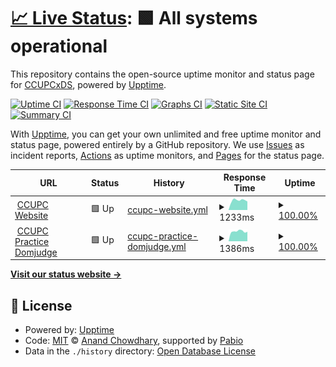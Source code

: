 # [📈 Live Status](https://CCUPCxDS.github.io/CCUPCWebsiteMonitor): <!--live status--> **🟩 All systems operational**

This repository contains the open-source uptime monitor and status page for [CCUPCxDS](https://CCUPCxDS.github.io/CCUPCWebsiteMonitor), powered by [Upptime](https://github.com/upptime/upptime).

[![Uptime CI](https://github.com/CCUPCxDS/CCUPCWebsiteMonitor/workflows/Uptime%20CI/badge.svg)](https://github.com/CCUPCxDS/CCUPCWebsiteMonitor/actions?query=workflow%3A%22Uptime+CI%22)
[![Response Time CI](https://github.com/CCUPCxDS/CCUPCWebsiteMonitor/workflows/Response%20Time%20CI/badge.svg)](https://github.com/CCUPCxDS/CCUPCWebsiteMonitor/actions?query=workflow%3A%22Response+Time+CI%22)
[![Graphs CI](https://github.com/CCUPCxDS/CCUPCWebsiteMonitor/workflows/Graphs%20CI/badge.svg)](https://github.com/CCUPCxDS/CCUPCWebsiteMonitor/actions?query=workflow%3A%22Graphs+CI%22)
[![Static Site CI](https://github.com/CCUPCxDS/CCUPCWebsiteMonitor/workflows/Static%20Site%20CI/badge.svg)](https://github.com/CCUPCxDS/CCUPCWebsiteMonitor/actions?query=workflow%3A%22Static+Site+CI%22)
[![Summary CI](https://github.com/CCUPCxDS/CCUPCWebsiteMonitor/workflows/Summary%20CI/badge.svg)](https://github.com/CCUPCxDS/CCUPCWebsiteMonitor/actions?query=workflow%3A%22Summary+CI%22)

With [Upptime](https://upptime.js.org), you can get your own unlimited and free uptime monitor and status page, powered entirely by a GitHub repository. We use [Issues](https://github.com/CCUPCxDS/CCUPCWebsiteMonitor/issues) as incident reports, [Actions](https://github.com/CCUPCxDS/CCUPCWebsiteMonitor/actions) as uptime monitors, and [Pages](https://CCUPCxDS.github.io/CCUPCWebsiteMonitor) for the status page.

<!--start: status pages-->
<!-- This summary is generated by Upptime (https://github.com/upptime/upptime) -->
<!-- Do not edit this manually, your changes will be overwritten -->
<!-- prettier-ignore -->
| URL | Status | History | Response Time | Uptime |
| --- | ------ | ------- | ------------- | ------ |
| <img alt="" src="https://icons.duckduckgo.com/ip3/ccupcxds.csie.io.ico" height="13"> [CCUPC Website](https://ccupcxds.csie.io/) | 🟩 Up | [ccupc-website.yml](https://github.com/CCUPCxDS/CCUPCWebsiteMonitor/commits/HEAD/history/ccupc-website.yml) | <details><summary><img alt="Response time graph" src="./graphs/ccupc-website/response-time-week.png" height="20"> 1233ms</summary><br><a href="https://CCUPCxDS.github.io/CCUPCWebsiteMonitor/history/ccupc-website"><img alt="Response time 1221" src="https://img.shields.io/endpoint?url=https%3A%2F%2Fraw.githubusercontent.com%2FCCUPCxDS%2FCCUPCWebsiteMonitor%2FHEAD%2Fapi%2Fccupc-website%2Fresponse-time.json"></a><br><a href="https://CCUPCxDS.github.io/CCUPCWebsiteMonitor/history/ccupc-website"><img alt="24-hour response time 1035" src="https://img.shields.io/endpoint?url=https%3A%2F%2Fraw.githubusercontent.com%2FCCUPCxDS%2FCCUPCWebsiteMonitor%2FHEAD%2Fapi%2Fccupc-website%2Fresponse-time-day.json"></a><br><a href="https://CCUPCxDS.github.io/CCUPCWebsiteMonitor/history/ccupc-website"><img alt="7-day response time 1233" src="https://img.shields.io/endpoint?url=https%3A%2F%2Fraw.githubusercontent.com%2FCCUPCxDS%2FCCUPCWebsiteMonitor%2FHEAD%2Fapi%2Fccupc-website%2Fresponse-time-week.json"></a><br><a href="https://CCUPCxDS.github.io/CCUPCWebsiteMonitor/history/ccupc-website"><img alt="30-day response time 1118" src="https://img.shields.io/endpoint?url=https%3A%2F%2Fraw.githubusercontent.com%2FCCUPCxDS%2FCCUPCWebsiteMonitor%2FHEAD%2Fapi%2Fccupc-website%2Fresponse-time-month.json"></a><br><a href="https://CCUPCxDS.github.io/CCUPCWebsiteMonitor/history/ccupc-website"><img alt="1-year response time 1221" src="https://img.shields.io/endpoint?url=https%3A%2F%2Fraw.githubusercontent.com%2FCCUPCxDS%2FCCUPCWebsiteMonitor%2FHEAD%2Fapi%2Fccupc-website%2Fresponse-time-year.json"></a></details> | <details><summary><a href="https://CCUPCxDS.github.io/CCUPCWebsiteMonitor/history/ccupc-website">100.00%</a></summary><a href="https://CCUPCxDS.github.io/CCUPCWebsiteMonitor/history/ccupc-website"><img alt="All-time uptime 87.22%" src="https://img.shields.io/endpoint?url=https%3A%2F%2Fraw.githubusercontent.com%2FCCUPCxDS%2FCCUPCWebsiteMonitor%2FHEAD%2Fapi%2Fccupc-website%2Fuptime.json"></a><br><a href="https://CCUPCxDS.github.io/CCUPCWebsiteMonitor/history/ccupc-website"><img alt="24-hour uptime 100.00%" src="https://img.shields.io/endpoint?url=https%3A%2F%2Fraw.githubusercontent.com%2FCCUPCxDS%2FCCUPCWebsiteMonitor%2FHEAD%2Fapi%2Fccupc-website%2Fuptime-day.json"></a><br><a href="https://CCUPCxDS.github.io/CCUPCWebsiteMonitor/history/ccupc-website"><img alt="7-day uptime 100.00%" src="https://img.shields.io/endpoint?url=https%3A%2F%2Fraw.githubusercontent.com%2FCCUPCxDS%2FCCUPCWebsiteMonitor%2FHEAD%2Fapi%2Fccupc-website%2Fuptime-week.json"></a><br><a href="https://CCUPCxDS.github.io/CCUPCWebsiteMonitor/history/ccupc-website"><img alt="30-day uptime 100.00%" src="https://img.shields.io/endpoint?url=https%3A%2F%2Fraw.githubusercontent.com%2FCCUPCxDS%2FCCUPCWebsiteMonitor%2FHEAD%2Fapi%2Fccupc-website%2Fuptime-month.json"></a><br><a href="https://CCUPCxDS.github.io/CCUPCWebsiteMonitor/history/ccupc-website"><img alt="1-year uptime 87.22%" src="https://img.shields.io/endpoint?url=https%3A%2F%2Fraw.githubusercontent.com%2FCCUPCxDS%2FCCUPCWebsiteMonitor%2FHEAD%2Fapi%2Fccupc-website%2Fuptime-year.json"></a></details>
| <img alt="" src="https://icons.duckduckgo.com/ip3/ccupc.csie.io.ico" height="13"> [CCUPC Practice Domjudge](https://ccupc.csie.io/) | 🟩 Up | [ccupc-practice-domjudge.yml](https://github.com/CCUPCxDS/CCUPCWebsiteMonitor/commits/HEAD/history/ccupc-practice-domjudge.yml) | <details><summary><img alt="Response time graph" src="./graphs/ccupc-practice-domjudge/response-time-week.png" height="20"> 1386ms</summary><br><a href="https://CCUPCxDS.github.io/CCUPCWebsiteMonitor/history/ccupc-practice-domjudge"><img alt="Response time 1697" src="https://img.shields.io/endpoint?url=https%3A%2F%2Fraw.githubusercontent.com%2FCCUPCxDS%2FCCUPCWebsiteMonitor%2FHEAD%2Fapi%2Fccupc-practice-domjudge%2Fresponse-time.json"></a><br><a href="https://CCUPCxDS.github.io/CCUPCWebsiteMonitor/history/ccupc-practice-domjudge"><img alt="24-hour response time 1145" src="https://img.shields.io/endpoint?url=https%3A%2F%2Fraw.githubusercontent.com%2FCCUPCxDS%2FCCUPCWebsiteMonitor%2FHEAD%2Fapi%2Fccupc-practice-domjudge%2Fresponse-time-day.json"></a><br><a href="https://CCUPCxDS.github.io/CCUPCWebsiteMonitor/history/ccupc-practice-domjudge"><img alt="7-day response time 1386" src="https://img.shields.io/endpoint?url=https%3A%2F%2Fraw.githubusercontent.com%2FCCUPCxDS%2FCCUPCWebsiteMonitor%2FHEAD%2Fapi%2Fccupc-practice-domjudge%2Fresponse-time-week.json"></a><br><a href="https://CCUPCxDS.github.io/CCUPCWebsiteMonitor/history/ccupc-practice-domjudge"><img alt="30-day response time 1409" src="https://img.shields.io/endpoint?url=https%3A%2F%2Fraw.githubusercontent.com%2FCCUPCxDS%2FCCUPCWebsiteMonitor%2FHEAD%2Fapi%2Fccupc-practice-domjudge%2Fresponse-time-month.json"></a><br><a href="https://CCUPCxDS.github.io/CCUPCWebsiteMonitor/history/ccupc-practice-domjudge"><img alt="1-year response time 1697" src="https://img.shields.io/endpoint?url=https%3A%2F%2Fraw.githubusercontent.com%2FCCUPCxDS%2FCCUPCWebsiteMonitor%2FHEAD%2Fapi%2Fccupc-practice-domjudge%2Fresponse-time-year.json"></a></details> | <details><summary><a href="https://CCUPCxDS.github.io/CCUPCWebsiteMonitor/history/ccupc-practice-domjudge">100.00%</a></summary><a href="https://CCUPCxDS.github.io/CCUPCWebsiteMonitor/history/ccupc-practice-domjudge"><img alt="All-time uptime 93.16%" src="https://img.shields.io/endpoint?url=https%3A%2F%2Fraw.githubusercontent.com%2FCCUPCxDS%2FCCUPCWebsiteMonitor%2FHEAD%2Fapi%2Fccupc-practice-domjudge%2Fuptime.json"></a><br><a href="https://CCUPCxDS.github.io/CCUPCWebsiteMonitor/history/ccupc-practice-domjudge"><img alt="24-hour uptime 100.00%" src="https://img.shields.io/endpoint?url=https%3A%2F%2Fraw.githubusercontent.com%2FCCUPCxDS%2FCCUPCWebsiteMonitor%2FHEAD%2Fapi%2Fccupc-practice-domjudge%2Fuptime-day.json"></a><br><a href="https://CCUPCxDS.github.io/CCUPCWebsiteMonitor/history/ccupc-practice-domjudge"><img alt="7-day uptime 100.00%" src="https://img.shields.io/endpoint?url=https%3A%2F%2Fraw.githubusercontent.com%2FCCUPCxDS%2FCCUPCWebsiteMonitor%2FHEAD%2Fapi%2Fccupc-practice-domjudge%2Fuptime-week.json"></a><br><a href="https://CCUPCxDS.github.io/CCUPCWebsiteMonitor/history/ccupc-practice-domjudge"><img alt="30-day uptime 100.00%" src="https://img.shields.io/endpoint?url=https%3A%2F%2Fraw.githubusercontent.com%2FCCUPCxDS%2FCCUPCWebsiteMonitor%2FHEAD%2Fapi%2Fccupc-practice-domjudge%2Fuptime-month.json"></a><br><a href="https://CCUPCxDS.github.io/CCUPCWebsiteMonitor/history/ccupc-practice-domjudge"><img alt="1-year uptime 93.16%" src="https://img.shields.io/endpoint?url=https%3A%2F%2Fraw.githubusercontent.com%2FCCUPCxDS%2FCCUPCWebsiteMonitor%2FHEAD%2Fapi%2Fccupc-practice-domjudge%2Fuptime-year.json"></a></details>

<!--end: status pages-->

[**Visit our status website →**](https://CCUPCxDS.github.io/CCUPCWebsiteMonitor)

## 📄 License

- Powered by: [Upptime](https://github.com/upptime/upptime)
- Code: [MIT](./LICENSE) © [Anand Chowdhary](https://anandchowdhary.com), supported by [Pabio](https://pabio.com)
- Data in the `./history` directory: [Open Database License](https://opendatacommons.org/licenses/odbl/1-0/)
